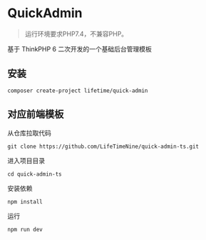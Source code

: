 QuickAdmin
===============

> 运行环境要求PHP7.4，不兼容PHP。

基于 ThinkPHP 6 二次开发的一个基础后台管理模板

## 安装

~~~
composer create-project lifetime/quick-admin
~~~

## 对应前端模板

从仓库拉取代码
~~~
git clone https://github.com/LifeTimeNine/quick-admin-ts.git
~~~

进入项目目录
~~~
cd quick-admin-ts
~~~

安装依赖
~~~
npm install
~~~

运行
~~~
npm run dev
~~~